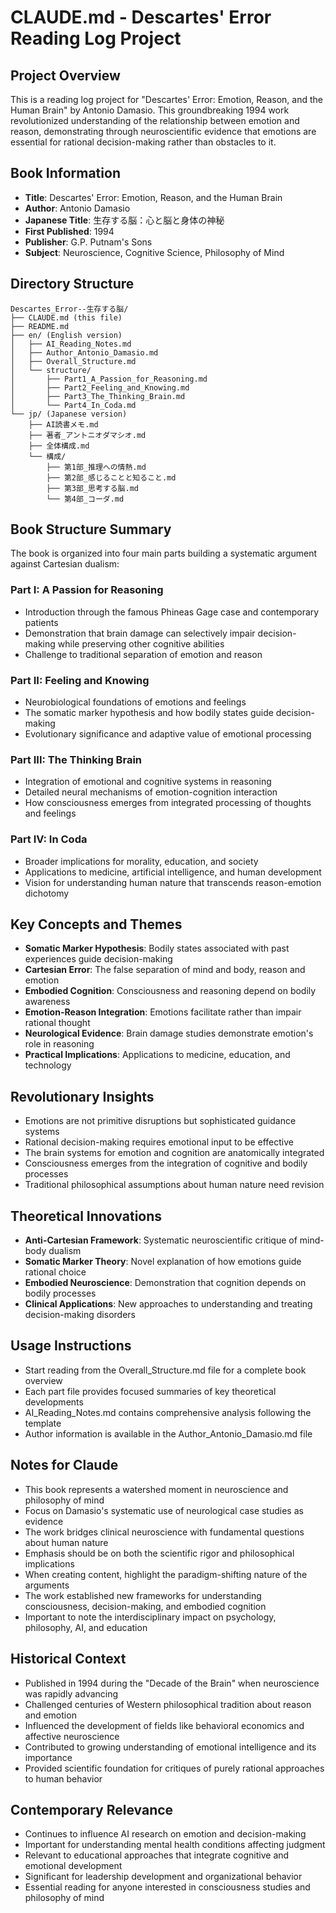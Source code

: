 # CLAUDE.md - Descartes' Error Reading Log Project

## Project Overview
This is a reading log project for "Descartes' Error: Emotion, Reason, and the Human Brain" by Antonio Damasio. This groundbreaking 1994 work revolutionized understanding of the relationship between emotion and reason, demonstrating through neuroscientific evidence that emotions are essential for rational decision-making rather than obstacles to it.

## Book Information
- **Title**: Descartes' Error: Emotion, Reason, and the Human Brain
- **Author**: Antonio Damasio
- **Japanese Title**: 生存する脳：心と脳と身体の神秘
- **First Published**: 1994
- **Publisher**: G.P. Putnam's Sons
- **Subject**: Neuroscience, Cognitive Science, Philosophy of Mind

## Directory Structure
```
Descartes_Error--生存する脳/
├── CLAUDE.md (this file)
├── README.md
├── en/ (English version)
│   ├── AI_Reading_Notes.md
│   ├── Author_Antonio_Damasio.md
│   ├── Overall_Structure.md
│   └── structure/
│       ├── Part1_A_Passion_for_Reasoning.md
│       ├── Part2_Feeling_and_Knowing.md
│       ├── Part3_The_Thinking_Brain.md
│       └── Part4_In_Coda.md
└── jp/ (Japanese version)
    ├── AI読書メモ.md
    ├── 著者_アントニオダマシオ.md
    ├── 全体構成.md
    └── 構成/
        ├── 第1部_推理への情熱.md
        ├── 第2部_感じることと知ること.md
        ├── 第3部_思考する脳.md
        └── 第4部_コーダ.md
```

## Book Structure Summary
The book is organized into four main parts building a systematic argument against Cartesian dualism:

### Part I: A Passion for Reasoning
- Introduction through the famous Phineas Gage case and contemporary patients
- Demonstration that brain damage can selectively impair decision-making while preserving other cognitive abilities
- Challenge to traditional separation of emotion and reason

### Part II: Feeling and Knowing
- Neurobiological foundations of emotions and feelings
- The somatic marker hypothesis and how bodily states guide decision-making
- Evolutionary significance and adaptive value of emotional processing

### Part III: The Thinking Brain
- Integration of emotional and cognitive systems in reasoning
- Detailed neural mechanisms of emotion-cognition interaction
- How consciousness emerges from integrated processing of thoughts and feelings

### Part IV: In Coda
- Broader implications for morality, education, and society
- Applications to medicine, artificial intelligence, and human development
- Vision for understanding human nature that transcends reason-emotion dichotomy

## Key Concepts and Themes
- **Somatic Marker Hypothesis**: Bodily states associated with past experiences guide decision-making
- **Cartesian Error**: The false separation of mind and body, reason and emotion
- **Embodied Cognition**: Consciousness and reasoning depend on bodily awareness
- **Emotion-Reason Integration**: Emotions facilitate rather than impair rational thought
- **Neurological Evidence**: Brain damage studies demonstrate emotion's role in reasoning
- **Practical Implications**: Applications to medicine, education, and technology

## Revolutionary Insights
- Emotions are not primitive disruptions but sophisticated guidance systems
- Rational decision-making requires emotional input to be effective
- The brain systems for emotion and cognition are anatomically integrated
- Consciousness emerges from the integration of cognitive and bodily processes
- Traditional philosophical assumptions about human nature need revision

## Theoretical Innovations
- **Anti-Cartesian Framework**: Systematic neuroscientific critique of mind-body dualism  
- **Somatic Marker Theory**: Novel explanation of how emotions guide rational choice
- **Embodied Neuroscience**: Demonstration that cognition depends on bodily processes
- **Clinical Applications**: New approaches to understanding and treating decision-making disorders

## Usage Instructions
- Start reading from the Overall_Structure.md file for a complete book overview
- Each part file provides focused summaries of key theoretical developments
- AI_Reading_Notes.md contains comprehensive analysis following the template
- Author information is available in the Author_Antonio_Damasio.md file

## Notes for Claude
- This book represents a watershed moment in neuroscience and philosophy of mind
- Focus on Damasio's systematic use of neurological case studies as evidence
- The work bridges clinical neuroscience with fundamental questions about human nature
- Emphasis should be on both the scientific rigor and philosophical implications
- When creating content, highlight the paradigm-shifting nature of the arguments
- The work established new frameworks for understanding consciousness, decision-making, and embodied cognition
- Important to note the interdisciplinary impact on psychology, philosophy, AI, and education

## Historical Context
- Published in 1994 during the "Decade of the Brain" when neuroscience was rapidly advancing
- Challenged centuries of Western philosophical tradition about reason and emotion
- Influenced the development of fields like behavioral economics and affective neuroscience
- Contributed to growing understanding of emotional intelligence and its importance
- Provided scientific foundation for critiques of purely rational approaches to human behavior

## Contemporary Relevance
- Continues to influence AI research on emotion and decision-making
- Important for understanding mental health conditions affecting judgment
- Relevant to educational approaches that integrate cognitive and emotional development
- Significant for leadership development and organizational behavior
- Essential reading for anyone interested in consciousness studies and philosophy of mind